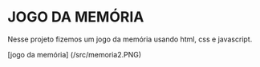 # JOGO DA MEMÓRIA

Nesse projeto fizemos um jogo da memória usando html, css e javascript.

[jogo da memória] (/src/memoria2.PNG)
